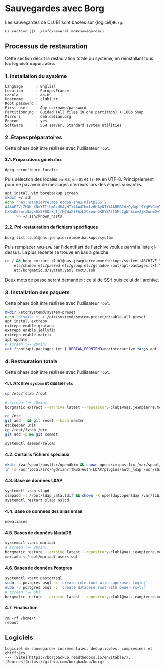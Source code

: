 Sauvegardes avec Borg
=====================

Les sauvegardes de CLUB1 sont basées sur {logiciel}`Borg`.

```{seealso}
La section [](../info/general.md#sauvegardes)
```

Processus de restauration
-------------------------

Cette section décrit la restauration totale du système,
en réinstallant tous les logiciels depuis zéro.

### 1. Installation du système

    Language      : English
    Location      : Europe/France
    Locale        : en-US
    Hostname      : club1.fr
    Root password :
    First user    : Any username/password
    Partitionning : Guided (All files in one partition) + 16Go Swap
    Mirrors       : deb.debian.org
    Popcon        : yes
    Software      : SSH server, Standard system utilities

### 2. Étapes préparatoires

Cette phase doit être réalisée avec l'utilisateur `root`.

#### 2.1. Préparations générales

    dpkg-reconfigure locales

Puis sélection des locales `en-GB`, `en-US` et `fr-FR` en UTF-8.
Principalement pour ne pas avoir de messages d'erreurs lors des étapes suivantes.

```sh
apt install vim borgbackup screen
mkdir ~/.ssh
echo "nas.jeanpierre.moe ecdsa-sha2-nistp256 \
AAAAE2VjZHNhLXNoYTItbmlzdHAyNTYAAAAIbmlzdHAyNTYAAABBBIdzQyGgLl9YgPVGey\
CxRnOdswraNagx6xSFROaxjTjrM2WwXlFhxLXOxounGKUYBA2l5McCgNh8cneJjKOunmQ=" \
     >> ~/.ssh/known_hosts
```

#### 2.2. Pré-restauration de fichiers spécifiques

    borg list club1@nas.jeanpierre.moe:backups/system

Puis remplacer `ARCHIVE` par l'identifiant de l'archive voulue parmi la liste ci-dessus.
La plus récente se trouve en bas à gauche.

```sh
cd / && borg extract club1@nas.jeanpierre.moe:backups/system::ARCHIVE \
    etc/shadow etc/passwd etc/group etc/gshadow root/apt-packages.txt \
    etc/borgmatic.d/system.yaml root/.ssh
```

Deux mots de passe seront demandés : celui de SSH puis celui de l'archive.

### 3. Installation des paquets

Cette phase doit être réalisée avec l'utilisateur `root`.

```sh
mkdir /etc/systemd/system-preset
echo 'disable *' > /etc/systemd/system-preset/disable-all.preset
apt install extrepo
extrepo enable grafana
extrepo enable jellyfin
extrepo enable matrix
apt update
# screen (~= 20min)
cat /root/apt-packages.txt | DEBIAN_FRONTEND=noninteractive xargs apt install --no-install-recommends -y
```

### 4. Restauration totale

Cette phase doit être réalisée avec l'utilisateur `root`.

#### 4.1. Archive `system` et dossier `etc`

```sh
cp /etc/fstab /root

# screen (~= 40min)
borgmatic extract --archive latest --repository=club1@nas.jeanpierre.moe:backups/system --destination /

cd /etc
git add . && git reset --hard master
etckeeper init
cp /root/fstab /etc
git add -p && git commit

systemctl daemon-reload
```

#### 4.2. Certains fichiers spéciaux

```sh
mkdir /var/spool/postfix/opendkim && chown opendkim:postfix /var/spool/postfix/opendkim
ln -s /usr/local/src/hydrian/TTRSS-Auth-LDAP/plugins/auth_ldap /usr/share/tt-rss/www/plugins/
```

#### 4.3. Base de données LDAP

```sh
systemctl stop slapd
slapadd -l /root/ldap_data.ldif && chown -R openldap:openldap /var/lib/ldap
systemctl restart slapd nslcd
```

#### 4.4. Base de données des alias email

    newaliases

#### 4.5. Bases de données MariaDB

```sh
systemctl start mariadb
# screen (~= 20min)
borgmatic restore --archive latest --repository=club1@nas.jeanpierre.moe:backups/mariadb
mariadb < /root/mariadb-users.sql
```

#### 4.6. Bases de données Postgres

```sh
systemctl start postgresql
sudo -u postgres psql -c 'create role root with superuser login;'
sudo -u postgres psql -c 'create database root with owner root;'
# screen (~= 6h)
borgmatic restore --archive latest --repository=club1@nas.jeanpierre.moe:backups/postgres
```

#### 4.7. Finalisation

    rm -rf /home/*
    reboot


Logiciels
---------

```{logiciel} Borg
Logiciel de sauvegardes incrémentales, dédupliquées, compressées et chiffrées.
--- [Site](https://borgbackup.readthedocs.io/en/stable/),
[Sources](https://github.com/borgbackup/borg)
```

